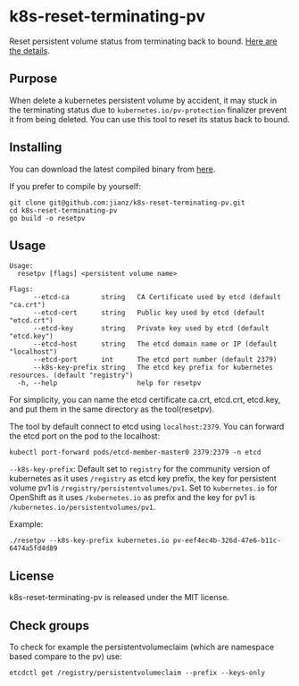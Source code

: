 # k8s-reset-terminating-pv

Reset persistent volume status from terminating back to bound. [Here are the details](https://jianz.github.io/posts/2020-08-25-reset-pv).

## Purpose

When delete a kubernetes persistent volume by accident, it may stuck in the terminating status due to `kubernetes.io/pv-protection` finalizer prevent it from being deleted. You can use this tool to reset its status back to bound.

## Installing

You can download the latest compiled binary from [here](https://github.com/jianz/k8s-reset-terminating-pv/releases).

If you prefer to compile by yourself:

```shell
git clone git@github.com:jianz/k8s-reset-terminating-pv.git
cd k8s-reset-terminating-pv
go build -o resetpv
```

## Usage

```text
Usage:
  resetpv [flags] <persistent volume name>

Flags:
      --etcd-ca        string   CA Certificate used by etcd (default "ca.crt")
      --etcd-cert      string   Public key used by etcd (default "etcd.crt")
      --etcd-key       string   Private key used by etcd (default "etcd.key")
      --etcd-host      string   The etcd domain name or IP (default "localhost")
      --etcd-port      int      The etcd port number (default 2379)
      --k8s-key-prefix string   The etcd key prefix for kubernetes resources. (default "registry")
  -h, --help                    help for resetpv
```

For simplicity, you can name the etcd certificate ca.crt, etcd.crt, etcd.key, and put them in the same directory as the tool(resetpv).

The tool by default connect to etcd using `localhost:2379`. You can forward the etcd port on the pod to the localhost:

```shell
kubectl port-forward pods/etcd-member-master0 2379:2379 -n etcd
```

`--k8s-key-prefix`: Default set to `registry` for the community version of kubernetes as it uses `/registry` as etcd key prefix, the key for persistent volume pv1 is `/registry/persistentvolumes/pv1`. Set to `kubernetes.io` for OpenShift as it uses `/kubernetes.io` as prefix and the key for pv1 is `/kubernetes.io/persistentvolumes/pv1`.

Example:

```shell
./resetpv --k8s-key-prefix kubernetes.io pv-eef4ec4b-326d-47e6-b11c-6474a5fd4d89
```

## License

k8s-reset-terminating-pv is released under the MIT license.

## Check groups
To check for example the persistentvolumeclaim (which are namespace based compare to the pv) use:
```shell
etcdctl get /registry/persistentvolumeclaim --prefix --keys-only 
```
